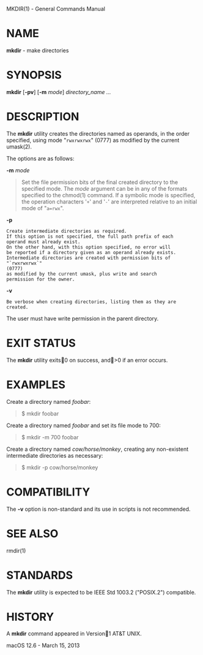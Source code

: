 MKDIR(1) - General Commands Manual

# NAME

**mkdir** - make directories

# SYNOPSIS

**mkdir**
\[**-pv**]
\[**-m**&nbsp;*mode*]
*directory\_name&nbsp;...*

# DESCRIPTION

The
**mkdir**
utility creates the directories named as operands, in the order specified,
using mode
"`rwxrwxrwx`"
(0777)
as modified by the current
umask(2).

The options are as follows:

**-m** *mode*

> Set the file permission bits of the final created directory to
> the specified mode.
> The
> *mode*
> argument can be in any of the formats specified to the
> chmod(1)
> command.
> If a symbolic mode is specified, the operation characters
> '`+`'
> and
> '`-`'
> are interpreted relative to an initial mode of
> "`a=rwx`".

**-p**

	Create intermediate directories as required.
	If this option is not specified, the full path prefix of each
	operand must already exist.
	On the other hand, with this option specified, no error will
	be reported if a directory given as an operand already exists.
	Intermediate directories are created with permission bits of
	"`rwxrwxrwx`"
	(0777)
	as modified by the current umask, plus write and search
	permission for the owner.

**-v**

	Be verbose when creating directories, listing them as they are created.

The user must have write permission in the parent directory.

# EXIT STATUS

The **mkdir** utility exits0 on success, and>0 if an error occurs.

# EXAMPLES

Create a directory named
*foobar*:

> $ mkdir foobar

Create a directory named
*foobar*
and set its file mode to 700:

> $ mkdir -m 700 foobar

Create a directory named
*cow/horse/monkey*,
creating any non-existent intermediate directories as necessary:

> $ mkdir -p cow/horse/monkey

# COMPATIBILITY

The
**-v**
option is non-standard and its use in scripts is not recommended.

# SEE ALSO

rmdir(1)

# STANDARDS

The
**mkdir**
utility is expected to be
IEEE Std 1003.2 ("POSIX.2")
compatible.

# HISTORY

A
**mkdir**
command appeared in
Version1 AT&T UNIX.

macOS 12.6 - March 15, 2013

